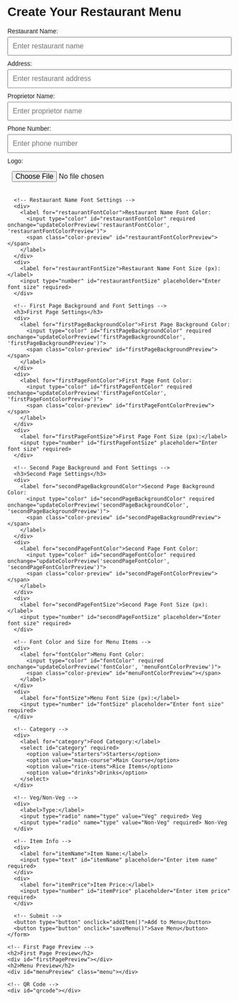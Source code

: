 <!DOCTYPE html>
<html lang="en">
<head>
  <meta charset="UTF-8">
  <meta name="viewport" content="width=device-width, initial-scale=1.0">
  <title>Restaurant Menu Maker</title>
  <style>
    body {
      font-family: Arial, sans-serif;
      padding: 20px;
    }

    .container {
      max-width: 600px;
      margin: 0 auto;
    }

    label {
      display: block;
      margin-bottom: 5px;
    }

    input, select, button {
      width: 100%;
      margin-bottom: 10px;
      padding: 10px;
      font-size: 16px;
    }

    button {
      cursor: pointer;
      background-color: #4CAF50;
      color: white;
      border: none;
    }

    #menuPreview {
      margin-top: 20px;
      padding: 10px;
      border: 5px solid #ddd;
    }

    #firstPagePreview {
      margin-top: 20px;
      border: 5px solid #ddd;
      padding: 20px;
      text-align: center;
    }

    img {
      max-width: 100px;
      margin-bottom: 10px;
    }

    #qrcode {
      margin-top: 20px;
    }

    .color-preview {
      display: inline-block;
      width: 20px;
      height: 20px;
      border-radius: 50%;
      margin-left: 10px;
      vertical-align: middle;
      border: 1px solid #000;
    }
  </style>
  <script src="https://cdnjs.cloudflare.com/ajax/libs/jspdf/2.5.1/jspdf.umd.min.js"></script>
  <script src="https://cdnjs.cloudflare.com/ajax/libs/qrcodejs/1.0.0/qrcode.min.js"></script>
</head>
<body>
  <div class="container">
    <h1>Create Your Restaurant Menu</h1>
    <form id="menuForm">
      <!-- Restaurant Info -->
      <div>
        <label for="restaurantName">Restaurant Name:</label>
        <input type="text" id="restaurantName" placeholder="Enter restaurant name" required>
      </div>
      <div>
        <label for="restaurantAddress">Address:</label>
        <input type="text" id="restaurantAddress" placeholder="Enter restaurant address" required>
      </div>
      <div>
        <label for="restaurantProp">Proprietor Name:</label>
        <input type="text" id="restaurantProp" placeholder="Enter proprietor name" required>
      </div>
      <div>
        <label for="restaurantPhone">Phone Number:</label>
        <input type="tel" id="restaurantPhone" placeholder="Enter phone number" required>
      </div>
      <div>
        <label for="restaurantLogo">Logo:</label>
        <input type="file" id="restaurantLogo" accept="image/*" required>
      </div>

      <!-- Restaurant Name Font Settings -->
      <div>
        <label for="restaurantFontColor">Restaurant Name Font Color:
          <input type="color" id="restaurantFontColor" required onchange="updateColorPreview('restaurantFontColor', 'restaurantFontColorPreview')">
          <span class="color-preview" id="restaurantFontColorPreview"></span>
        </label>
      </div>
      <div>
        <label for="restaurantFontSize">Restaurant Name Font Size (px):</label>
        <input type="number" id="restaurantFontSize" placeholder="Enter font size" required>
      </div>

      <!-- First Page Background and Font Settings -->
      <h3>First Page Settings</h3>
      <div>
        <label for="firstPageBackgroundColor">First Page Background Color:
          <input type="color" id="firstPageBackgroundColor" required onchange="updateColorPreview('firstPageBackgroundColor', 'firstPageBackgroundPreview')">
          <span class="color-preview" id="firstPageBackgroundPreview"></span>
        </label>
      </div>
      <div>
        <label for="firstPageFontColor">First Page Font Color:
          <input type="color" id="firstPageFontColor" required onchange="updateColorPreview('firstPageFontColor', 'firstPageFontColorPreview')">
          <span class="color-preview" id="firstPageFontColorPreview"></span>
        </label>
      </div>
      <div>
        <label for="firstPageFontSize">First Page Font Size (px):</label>
        <input type="number" id="firstPageFontSize" placeholder="Enter font size" required>
      </div>

      <!-- Second Page Background and Font Settings -->
      <h3>Second Page Settings</h3>
      <div>
        <label for="secondPageBackgroundColor">Second Page Background Color:
          <input type="color" id="secondPageBackgroundColor" required onchange="updateColorPreview('secondPageBackgroundColor', 'secondPageBackgroundPreview')">
          <span class="color-preview" id="secondPageBackgroundPreview"></span>
        </label>
      </div>
      <div>
        <label for="secondPageFontColor">Second Page Font Color:
          <input type="color" id="secondPageFontColor" required onchange="updateColorPreview('secondPageFontColor', 'secondPageFontColorPreview')">
          <span class="color-preview" id="secondPageFontColorPreview"></span>
        </label>
      </div>
      <div>
        <label for="secondPageFontSize">Second Page Font Size (px):</label>
        <input type="number" id="secondPageFontSize" placeholder="Enter font size" required>
      </div>

      <!-- Font Color and Size for Menu Items -->
      <div>
        <label for="fontColor">Menu Font Color:
          <input type="color" id="fontColor" required onchange="updateColorPreview('fontColor', 'menuFontColorPreview')">
          <span class="color-preview" id="menuFontColorPreview"></span>
        </label>
      </div>
      <div>
        <label for="fontSize">Menu Font Size (px):</label>
        <input type="number" id="fontSize" placeholder="Enter font size" required>
      </div>

      <!-- Category -->
      <div>
        <label for="category">Food Category:</label>
        <select id="category" required>
          <option value="starters">Starters</option>
          <option value="main-course">Main Course</option>
          <option value="rice-items">Rice Items</option>
          <option value="drinks">Drinks</option>
        </select>
      </div>

      <!-- Veg/Non-Veg -->
      <div>
        <label>Type:</label>
        <input type="radio" name="type" value="Veg" required> Veg
        <input type="radio" name="type" value="Non-Veg" required> Non-Veg
      </div>

      <!-- Item Info -->
      <div>
        <label for="itemName">Item Name:</label>
        <input type="text" id="itemName" placeholder="Enter item name" required>
      </div>
      <div>
        <label for="itemPrice">Item Price:</label>
        <input type="number" id="itemPrice" placeholder="Enter item price" required>
      </div>

      <!-- Submit -->
      <button type="button" onclick="addItem()">Add to Menu</button>
      <button type="button" onclick="saveMenu()">Save Menu</button>
    </form>

    <!-- First Page Preview -->
    <h2>First Page Preview</h2>
    <div id="firstPagePreview"></div>
    <h2>Menu Preview</h2>
    <div id="menuPreview" class="menu"></div>

    <!-- QR Code -->
    <div id="qrcode"></div>
  </div>

  <script>
    let menuItems = [];

    function addItem() {
      const category = document.getElementById('category').value;
      const itemName = document.getElementById('itemName').value;
      const itemPrice = document.getElementById('itemPrice').value;
      const itemType = document.querySelector('input[name="type"]:checked').value;

      const newItem = {
        category,
        itemType,
        itemName,
        itemPrice
      };

      menuItems.push(newItem);
      displayMenu();
    }

    function displayMenu() {
      const menuPreview = document.getElementById('menuPreview');
      menuPreview.innerHTML = '';

      const fontColor = document.getElementById('fontColor').value;
      const fontSize = document.getElementById('fontSize').value + 'px';

      // Apply styles
      menuPreview.style.color = fontColor;
      menuPreview.style.fontSize = fontSize;

      const categories = ['starters', 'main-course', 'rice-items', 'drinks'];
      categories.forEach(cat => {
        const items = menuItems.filter(item => item.category === cat);
        if (items.length > 0) {
          const categoryTitle = document.createElement('h3');
          categoryTitle.textContent = cat.replace('-', ' ').toUpperCase();
          menuPreview.appendChild(categoryTitle);

          const vegItems = items.filter(item => item.itemType === 'Veg');
          const nonVegItems = items.filter(item => item.itemType === 'Non-Veg');

          if (vegItems.length > 0) {
            const vegTitle = document.createElement('h4');
            vegTitle.textContent = 'Veg';
            menuPreview.appendChild(vegTitle);
            vegItems.forEach(item => {
              const itemElement = document.createElement('div');
              itemElement.textContent = `${item.itemName} - ₹${item.itemPrice}`;
              menuPreview.appendChild(itemElement);
            });
          }

          if (nonVegItems.length > 0) {
            const nonVegTitle = document.createElement('h4');
            nonVegTitle.textContent = 'Non-Veg';
            menuPreview.appendChild(nonVegTitle);
            nonVegItems.forEach(item => {
              const itemElement = document.createElement('div');
              itemElement.textContent = `${item.itemName} - ₹${item.itemPrice}`;
              menuPreview.appendChild(itemElement);
            });
          }
        }
      });

      displayFirstPage();
    }

    function displayFirstPage() {
      const firstPagePreview = document.getElementById('firstPagePreview');
      const restaurantName = document.getElementById('restaurantName').value;
      const restaurantAddress = document.getElementById('restaurantAddress').value;
      const restaurantProp = document.getElementById('restaurantProp').value;
      const restaurantPhone = document.getElementById('restaurantPhone').value;
      const restaurantLogo = document.getElementById('restaurantLogo').files[0];

      const backgroundColor = document.getElementById('firstPageBackgroundColor').value;
      const borderColor = document.getElementById('borderColor').value;

      firstPagePreview.style.backgroundColor = backgroundColor;
      firstPagePreview.style.borderColor = borderColor;

      firstPagePreview.innerHTML = `
        <h2 style="color: ${document.getElementById('firstPageFontColor').value}; font-size: ${document.getElementById('firstPageFontSize').value}px;">Welcome to ${restaurantName}</h2>
        <div>
          <img src="${restaurantLogo ? URL.createObjectURL(restaurantLogo) : ''}" alt="Restaurant Logo">
        </div>
        <h3 style="color: ${document.getElementById('firstPageFontColor').value}; font-size: ${document.getElementById('firstPageFontSize').value}px;">${restaurantAddress}</h3>
        <h4 style="color: ${document.getElementById('firstPageFontColor').value}; font-size: ${document.getElementById('firstPageFontSize').value}px;">Proprietor: ${restaurantProp}</h4>
        <h4 style="color: ${document.getElementById('firstPageFontColor').value}; font-size: ${document.getElementById('firstPageFontSize').value}px;">Phone: ${restaurantPhone}</h4>
        <h4 style="color: ${document.getElementById('firstPageFontColor').value}; font-size: ${document.getElementById('firstPageFontSize').value}px;">Scan This QR For Online Menu Card</h4>
      `;
      generateQRCode(`${restaurantName}_Menu.pdf`); // Generate QR code with the PDF file name
    }

    function generateQRCode(pdfFileName) {
      const qrcode = new QRCode(document.getElementById("qrcode"), {
        text: pdfFileName,  // QR code contains the file name of the PDF
        width: 128,
        height: 128,
      });
    }

    async function saveMenu() {
      const { jsPDF } = window.jspdf;
      const doc = new jsPDF();

      // First Page Information
      const restaurantName = document.getElementById('restaurantName').value;
      const restaurantAddress = document.getElementById('restaurantAddress').value;
      const restaurantProp = document.getElementById('restaurantProp').value;
      const restaurantPhone = document.getElementById('restaurantPhone').value;
      const restaurantLogo = document.getElementById('restaurantLogo').files[0];

      // First Page Settings
      const firstPageFontColor = document.getElementById('firstPageFontColor').value;
      const firstPageFontSize = document.getElementById('firstPageFontSize').value;

      // Add Logo
      if (restaurantLogo) {
        const logoImage = await loadImage(restaurantLogo);
        doc.addImage(logoImage, 'PNG', 10, 10, 50, 50); // logo dimensions
      }

      doc.setFontSize(20);
      doc.setTextColor(firstPageFontColor);
      doc.text(`Welcome to ${restaurantName}`, 10, 70);
      doc.setFontSize(14);
      doc.text(`Address: ${restaurantAddress}`, 10, 80);
      doc.text(`Proprietor: ${restaurantProp}`, 10, 90);
      doc.text(`Phone: ${restaurantPhone}`, 10, 100);

      // Add QR Code
      const qrCodeCanvas = document.getElementById('qrcode').children[0];
      const qrCodeImage = await loadImage(qrCodeCanvas.toDataURL());
      doc.addImage(qrCodeImage, 'PNG', 10, 110, 50, 50); // QR code dimensions

      // Add a page break
      doc.addPage();

      // Second Page Settings
      const secondPageBackgroundColor = document.getElementById('secondPageBackgroundColor').value;
      const secondPageFontColor = document.getElementById('secondPageFontColor').value;
      const secondPageFontSize = document.getElementById('secondPageFontSize').value;

      // Set background for second page
      doc.setFillColor(secondPageBackgroundColor);
      doc.rect(0, 0, doc.internal.pageSize.getWidth(), doc.internal.pageSize.getHeight(), 'F');

      // Menu Items
      doc.setTextColor(secondPageFontColor);
      doc.setFontSize(secondPageFontSize);

      const categories = ['starters', 'main-course', 'rice-items', 'drinks'];
      categories.forEach(cat => {
        const items = menuItems.filter(item => item.category === cat);
        if (items.length > 0) {
          doc.setFontSize(16);
          doc.text(cat.replace('-', ' ').toUpperCase(), 10, doc.autoTable.previous.finalY + 10);
          doc.setFontSize(14);

          const vegItems = items.filter(item => item.itemType === 'Veg');
          const nonVegItems = items.filter(item => item.itemType === 'Non-Veg');

          if (vegItems.length > 0) {
            doc.text('Veg', 10, doc.autoTable.previous.finalY + 10);
            vegItems.forEach(item => {
              doc.text(`${item.itemName} - ₹${item.itemPrice}`, 20, doc.autoTable.previous.finalY + 10);
            });
          }

          if (nonVegItems.length > 0) {
            doc.text('Non-Veg', 10, doc.autoTable.previous.finalY + 10);
            nonVegItems.forEach(item => {
              doc.text(`${item.itemName} - ₹${item.itemPrice}`, 20, doc.autoTable.previous.finalY + 10);
            });
          }
        }
      });

      // Save the PDF with the name of the restaurant
      doc.save(`${restaurantName}_Menu.pdf`);
    }

    function loadImage(file) {
      return new Promise((resolve, reject) => {
        const reader = new FileReader();
        reader.onload = () => {
          const img = new Image();
          img.onload = () => resolve(img);
          img.src = reader.result;
        };
        reader.onerror = reject;
        reader.readAsDataURL(file);
      });
    }

    function updateColorPreview(colorInputId, previewId) {
      const color = document.getElementById(colorInputId).value;
      document.getElementById(previewId).style.backgroundColor = color;
    }
  </script>
</body>
</html>
